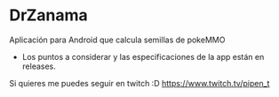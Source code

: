 # DrZanama
Aplicación para Android que calcula semillas de pokeMMO

- Los puntos a considerar y las especificaciones de la app están en releases.

Si quieres me puedes seguir en twitch :D
https://www.twitch.tv/pipen_t
